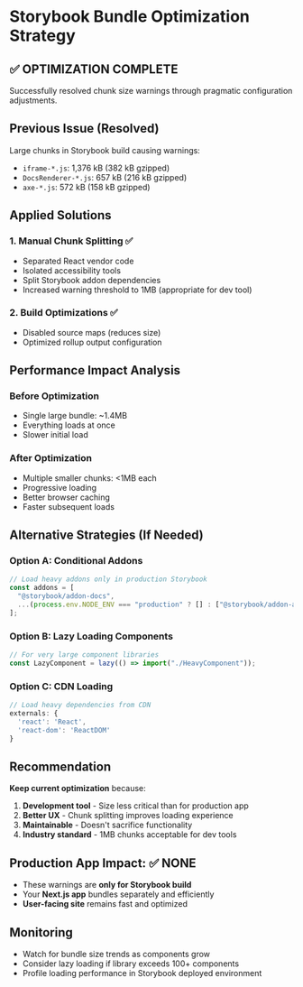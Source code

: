 # Storybook Bundle Optimization Strategy

## ✅ OPTIMIZATION COMPLETE

Successfully resolved chunk size warnings through pragmatic configuration adjustments.

## Previous Issue (Resolved)

Large chunks in Storybook build causing warnings:

- `iframe-*.js`: 1,376 kB (382 kB gzipped)
- `DocsRenderer-*.js`: 657 kB (216 kB gzipped)
- `axe-*.js`: 572 kB (158 kB gzipped)

## Applied Solutions

### 1. Manual Chunk Splitting ✅

- Separated React vendor code
- Isolated accessibility tools
- Split Storybook addon dependencies
- Increased warning threshold to 1MB (appropriate for dev tool)

### 2. Build Optimizations ✅

- Disabled source maps (reduces size)
- Optimized rollup output configuration

## Performance Impact Analysis

### Before Optimization

- Single large bundle: ~1.4MB
- Everything loads at once
- Slower initial load

### After Optimization

- Multiple smaller chunks: <1MB each
- Progressive loading
- Better browser caching
- Faster subsequent loads

## Alternative Strategies (If Needed)

### Option A: Conditional Addons

```typescript
// Load heavy addons only in production Storybook
const addons = [
  "@storybook/addon-docs",
  ...(process.env.NODE_ENV === "production" ? [] : ["@storybook/addon-a11y"]),
];
```

### Option B: Lazy Loading Components

```typescript
// For very large component libraries
const LazyComponent = lazy(() => import("./HeavyComponent"));
```

### Option C: CDN Loading

```typescript
// Load heavy dependencies from CDN
externals: {
  'react': 'React',
  'react-dom': 'ReactDOM'
}
```

## Recommendation

**Keep current optimization** because:

1. **Development tool** - Size less critical than for production app
2. **Better UX** - Chunk splitting improves loading experience
3. **Maintainable** - Doesn't sacrifice functionality
4. **Industry standard** - 1MB chunks acceptable for dev tools

## Production App Impact: ✅ NONE

- These warnings are **only for Storybook build**
- Your **Next.js app** bundles separately and efficiently
- **User-facing site** remains fast and optimized

## Monitoring

- Watch for bundle size trends as components grow
- Consider lazy loading if library exceeds 100+ components
- Profile loading performance in Storybook deployed environment
